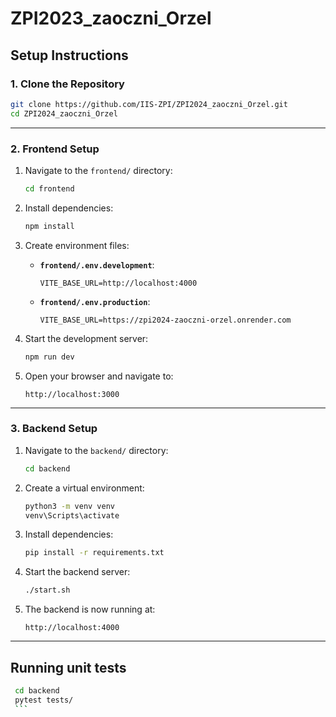 # ZPI2023_zaoczni_Orzel

## **Setup Instructions**

### **1. Clone the Repository**
```bash
git clone https://github.com/IIS-ZPI/ZPI2024_zaoczni_Orzel.git
cd ZPI2024_zaoczni_Orzel
```

---

### **2. Frontend Setup**

1. Navigate to the `frontend/` directory:
   ```bash
   cd frontend
   ```

2. Install dependencies:
   ```bash
   npm install
   ```

3. Create environment files:
   - **`frontend/.env.development`**:
     ```env
     VITE_BASE_URL=http://localhost:4000
     ```
   - **`frontend/.env.production`**:
     ```env
     VITE_BASE_URL=https://zpi2024-zaoczni-orzel.onrender.com
     ```

4. Start the development server:
   ```bash
   npm run dev
   ```

5. Open your browser and navigate to:
   ```
   http://localhost:3000
   ```

---

### **3. Backend Setup**

1. Navigate to the `backend/` directory:
   ```bash
   cd backend
   ```

2. Create a virtual environment:
   ```bash
   python3 -m venv venv
   venv\Scripts\activate
   ```

3. Install dependencies:
   ```bash
   pip install -r requirements.txt
   ```

4. Start the backend server:
   ```bash
   ./start.sh
   ```

5. The backend is now running at:
   ```
   http://localhost:4000
   ```

---

## **Running unit tests**
   ```bash
    cd backend
    pytest tests/
    ```